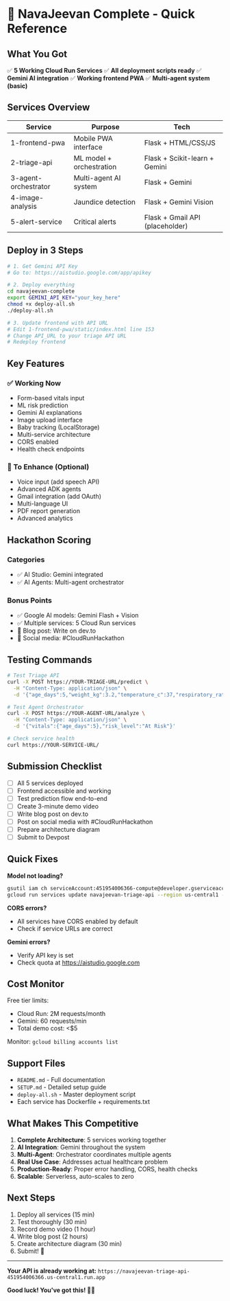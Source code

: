 # 🚀 NavaJeevan Complete - Quick Reference

## What You Got

✅ **5 Working Cloud Run Services**
✅ **All deployment scripts ready**
✅ **Gemini AI integration**
✅ **Working frontend PWA**
✅ **Multi-agent system (basic)**

## Services Overview

| Service | Purpose | Tech |
|---------|---------|------|
| 1-frontend-pwa | Mobile PWA interface | Flask + HTML/CSS/JS |
| 2-triage-api | ML model + orchestration | Flask + Scikit-learn + Gemini |
| 3-agent-orchestrator | Multi-agent AI system | Flask + Gemini |
| 4-image-analysis | Jaundice detection | Flask + Gemini Vision |
| 5-alert-service | Critical alerts | Flask + Gmail API (placeholder) |

## Deploy in 3 Steps

```bash
# 1. Get Gemini API Key
# Go to: https://aistudio.google.com/app/apikey

# 2. Deploy everything
cd navajeevan-complete
export GEMINI_API_KEY="your_key_here"
chmod +x deploy-all.sh
./deploy-all.sh

# 3. Update frontend with API URL
# Edit 1-frontend-pwa/static/index.html line 153
# Change API_URL to your triage API URL
# Redeploy frontend
```

## Key Features

### ✅ Working Now
- Form-based vitals input
- ML risk prediction
- Gemini AI explanations
- Image upload interface
- Baby tracking (LocalStorage)
- Multi-service architecture
- CORS enabled
- Health check endpoints

### 🔨 To Enhance (Optional)
- Voice input (add speech API)
- Advanced ADK agents
- Gmail integration (add OAuth)
- Multi-language UI
- PDF report generation
- Advanced analytics

## Hackathon Scoring

### Categories
- ✅ AI Studio: Gemini integrated
- ✅ AI Agents: Multi-agent orchestrator

### Bonus Points
- ✅ Google AI models: Gemini Flash + Vision
- ✅ Multiple services: 5 Cloud Run services
- 📝 Blog post: Write on dev.to
- 📱 Social media: #CloudRunHackathon

## Testing Commands

```bash
# Test Triage API
curl -X POST https://YOUR-TRIAGE-URL/predict \
  -H "Content-Type: application/json" \
  -d '{"age_days":5,"weight_kg":3.2,"temperature_c":37,"respiratory_rate_bpm":40,"oxygen_saturation":98,"feeding_frequency_per_day":8,"urine_output_count":6}'

# Test Agent Orchestrator
curl -X POST https://YOUR-AGENT-URL/analyze \
  -H "Content-Type: application/json" \
  -d '{"vitals":{"age_days":5},"risk_level":"At Risk"}'

# Check service health
curl https://YOUR-SERVICE-URL/
```

## Submission Checklist

- [ ] All 5 services deployed
- [ ] Frontend accessible and working
- [ ] Test prediction flow end-to-end
- [ ] Create 3-minute demo video
- [ ] Write blog post on dev.to
- [ ] Post on social media with #CloudRunHackathon
- [ ] Prepare architecture diagram
- [ ] Submit to Devpost

## Quick Fixes

**Model not loading?**
```bash
gsutil iam ch serviceAccount:451954006366-compute@developer.gserviceaccount.com:objectViewer gs://navajeevan-models
gcloud run services update navajeevan-triage-api --region us-central1 --update-labels refresh=now
```

**CORS errors?**
- All services have CORS enabled by default
- Check if service URLs are correct

**Gemini errors?**
- Verify API key is set
- Check quota at https://aistudio.google.com

## Cost Monitor

Free tier limits:
- Cloud Run: 2M requests/month
- Gemini: 60 requests/min
- Total demo cost: <$5

Monitor: `gcloud billing accounts list`

## Support Files

- `README.md` - Full documentation
- `SETUP.md` - Detailed setup guide
- `deploy-all.sh` - Master deployment script
- Each service has Dockerfile + requirements.txt

## What Makes This Competitive

1. **Complete Architecture**: 5 services working together
2. **AI Integration**: Gemini throughout the system
3. **Multi-Agent**: Orchestrator coordinates multiple agents
4. **Real Use Case**: Addresses actual healthcare problem
5. **Production-Ready**: Proper error handling, CORS, health checks
6. **Scalable**: Serverless, auto-scales to zero

## Next Steps

1. Deploy all services (15 min)
2. Test thoroughly (30 min)
3. Record demo video (1 hour)
4. Write blog post (2 hours)
5. Create architecture diagram (30 min)
6. Submit! 🎉

---

**Your API is already working at:**
`https://navajeevan-triage-api-451954006366.us-central1.run.app`

**Good luck! You've got this! 💪🚀**

